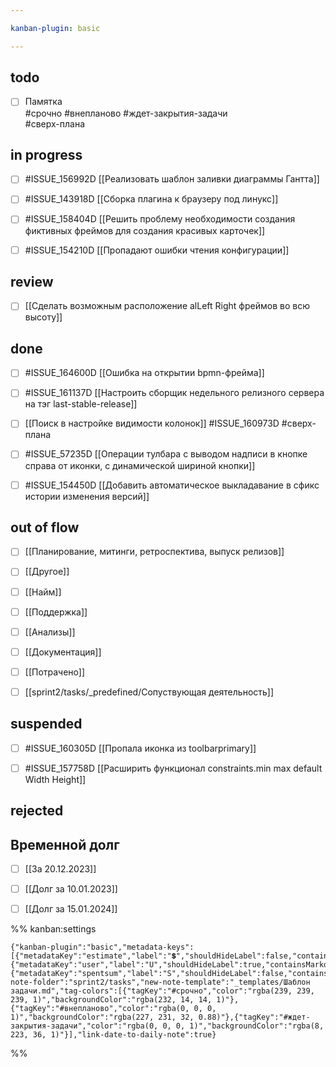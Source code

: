 ```yaml
---

kanban-plugin: basic

---
```


## todo

- [ ] Памятка <br>#срочно #внепланово #ждет-закрытия-задачи<br>#сверх-плана


## in progress

- [ ] #ISSUE_156992D [[Реализовать шаблон заливки диаграммы Гантта]]
- [ ] #ISSUE_143918D [[Сборка плагина к браузеру под линукс]]
- [ ] #ISSUE_158404D [[Решить проблему необходимости создания фиктивных фреймов для создания красивых карточек]]
- [ ] #ISSUE_154210D [[Пропадают ошибки чтения конфигурации]]


## review

- [ ] [[Сделать возможным расположение alLeft Right фреймов во всю высоту]]


## done

- [ ] #ISSUE_164600D [[Ошибка на открытии bpmn-фрейма]]
- [ ] #ISSUE_161137D [[Настроить сборщик недельного релизного сервера на тэг last-stable-release]]
- [ ] [[Поиск в настройке видимости колонок]] #ISSUE_160973D #сверх-плана
- [ ] #ISSUE_57235D [[Операции тулбара с выводом надписи в кнопке справа от иконки, с динамической шириной кнопки]]
- [ ] #ISSUE_154450D [[Добавить автоматическое выкладавание в сфикс истории изменения версий]]


## out of flow

- [ ] [[Планирование, митинги, ретроспектива, выпуск релизов]]
- [ ] [[Другое]]
- [ ] [[Найм]]
- [ ] [[Поддержка]]
- [ ] [[Анализы]]
- [ ] [[Документация]]
- [ ] [[Потрачено]]
- [ ] [[sprint2/tasks/_predefined/Сопуствующая деятельность]]


## suspended

- [ ] #ISSUE_160305D [[Пропала иконка из toolbarprimary]]
- [ ] #ISSUE_157758D [[Расширить функционал constraints.min max default Width Height]]


## rejected



## Временной долг

- [ ] [[За 20.12.2023]]
- [ ] [[Долг за 10.01.2023]]
- [ ] [[Долг за 15.01.2024]]




%% kanban:settings
```
{"kanban-plugin":"basic","metadata-keys":[{"metadataKey":"estimate","label":"💲","shouldHideLabel":false,"containsMarkdown":true},{"metadataKey":"user","label":"U","shouldHideLabel":true,"containsMarkdown":false},{"metadataKey":"spentsum","label":"S","shouldHideLabel":false,"containsMarkdown":false}],"new-note-folder":"sprint2/tasks","new-note-template":"_templates/Шаблон задачи.md","tag-colors":[{"tagKey":"#срочно","color":"rgba(239, 239, 239, 1)","backgroundColor":"rgba(232, 14, 14, 1)"},{"tagKey":"#внепланово","color":"rgba(0, 0, 0, 1)","backgroundColor":"rgba(227, 231, 32, 0.88)"},{"tagKey":"#ждет-закрытия-задачи","color":"rgba(0, 0, 0, 1)","backgroundColor":"rgba(8, 223, 36, 1)"}],"link-date-to-daily-note":true}
```
%%